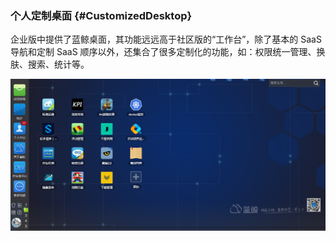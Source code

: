 ### 个人定制桌面 {#CustomizedDesktop}

企业版中提供了蓝鲸桌面，其功能远远高于社区版的“工作台”，除了基本的 SaaS 导航和定制 SaaS 顺序以外，还集合了很多定制化的功能，如：权限统一管理、换肤、搜索、统计等。

![](../assets/image029.png)

